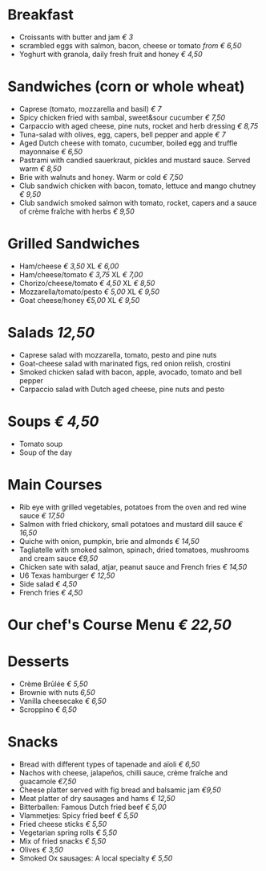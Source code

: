 # Breakfast
- Croissants with butter and jam *€ 3*
- scrambled eggs with salmon, bacon, cheese or tomato *from € 6,50*
- Yoghurt with granola, daily fresh fruit and honey *€ 4,50*

# Sandwiches (corn or whole wheat)
- Caprese (tomato, mozzarella and basil) *€ 7*
- Spicy chicken fried with sambal, sweet&sour cucumber *€ 7,50*
- Carpaccio with aged cheese, pine nuts, rocket and herb dressing *€ 8,75*
- Tuna-salad with olives, egg, capers, bell pepper and apple *€ 7*
- Aged Dutch cheese with tomato, cucumber, boiled egg and truffle mayonnaise *€ 6,50*
- Pastrami with candied sauerkraut, pickles and mustard sauce. Served warm *€ 8,50*
- Brie with walnuts and honey. Warm or cold *€ 7,50*
- Club sandwich chicken with bacon, tomato, lettuce and mango chutney *€ 9,50*
- Club sandwich smoked salmon with tomato, rocket, capers and a sauce of crème fraîche with herbs *€ 9,50*

# Grilled Sandwiches 
- Ham/cheese *€ 3,50*  XL *€ 6,00*
- Ham/cheese/tomato *€ 3,75*  XL *€ 7,00*
- Chorizo/cheese/tomato *€ 4,50*  XL *€ 8,50*
- Mozzarella/tomato/pesto *€ 5,00*  XL *€ 9,50*
- Goat cheese/honey *€5,00*  XL *€ 9,50*

# Salads *12,50*
- Caprese salad with mozzarella, tomato, pesto and pine nuts
- Goat-cheese salad with marinated figs, red onion relish, crostini 
- Smoked chicken salad with bacon, apple, avocado, tomato and bell pepper
- Carpaccio salad with Dutch aged cheese, pine nuts and pesto

# Soups *€ 4,50*
- Tomato soup
- Soup of the day

# Main Courses 
- Rib eye with grilled vegetables, potatoes from the oven and red wine sauce *€ 17,50*
- Salmon with fried chickory, small potatoes and mustard dill sauce *€ 16,50*
- Quiche with onion, pumpkin, brie and almonds *€ 14,50*
- Tagliatelle with smoked salmon, spinach, dried tomatoes, mushrooms and cream sauce *€9,50*
- Chicken sate with salad, atjar, peanut sauce and French fries *€ 14,50*
- U6 Texas hamburger *€ 12,50*
- Side salad *€ 4,50* 
- French fries *€ 4,50*

# Our chef's Course Menu *€ 22,50*

# Desserts
- Crème Brûlée *€ 5,50*
- Brownie with nuts *6,50*
- Vanilla cheesecake *€ 6,50*
- Scroppino *€ 6,50*

# Snacks
- Bread with different types of tapenade and aïoli *€ 6,50*
- Nachos with cheese, jalapeños, chilli sauce, crème fraîche and guacamole *€7,50*
- Cheese platter served with fig bread and balsamic jam  *€9,50*
- Meat platter of dry sausages and hams  *€ 12,50*
- Bitterballen: Famous Dutch fried beef *€ 5,00*
- Vlammetjes: Spicy fried beef *€ 5,50*
- Fried cheese sticks *€ 5,50*
- Vegetarian spring rolls  *€ 5,50*
- Mix of fried snacks  *€ 5,50*
- Olives *€ 3,50*
- Smoked Ox sausages: A local specialty *€ 5,50*